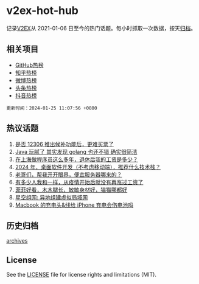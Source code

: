 # v2ex-hot-hub

 记录[V2EX](https://www.v2ex.com/)从 2021-01-06 日至今的热门话题。每小时抓取一次数据，按天[归档](archives)。
 
 ## 相关项目

- [GitHub热榜](https://github.com/lonnyzhang423/github-hot-hub)
- [知乎热榜](https://github.com/lonnyzhang423/zhihu-hot-hub)
- [微博热榜](https://github.com/lonnyzhang423/weibo-hot-hub)
- [头条热榜](https://github.com/lonnyzhang423/toutiao-hot-hub)
- [抖音热榜](https://github.com/lonnyzhang423/douyin-hot-hub)


 `更新时间：2024-01-25 11:07:56 +0800`

## 热议话题

1. [是否 12306 推出候补功能后，更难买票了](https://www.v2ex.com/t/1011171)
1. [Java 玩腻了 其实发现 golang 也还不错 确实很简洁](https://www.v2ex.com/t/1011186)
1. [在上海做程序员这么多年，退休后我的工资是多少？](https://www.v2ex.com/t/1011358)
1. [2024 年，桌面软件开发（不考虑移动端），推荐什么技术栈？](https://www.v2ex.com/t/1011141)
1. [老哥们，帮我开开眼界，便宜服务器哪来的？](https://www.v2ex.com/t/1011148)
1. [有多少人我和一样，从疫情开始后就没有再涨过工资了](https://www.v2ex.com/t/1011333)
1. [菲菲好看，木木腿长，敏敏身材好，猫猫哪都好](https://www.v2ex.com/t/1011364)
1. [星空组网: 异地组建虚拟局域网](https://www.v2ex.com/t/1011182)
1. [Macbook 的充电头&线给 iPhone 充电会伤电池吗](https://www.v2ex.com/t/1011163)

## 历史归档

[archives](archives)

## License

See the [LICENSE](LICENSE) file for license rights and limitations (MIT).
